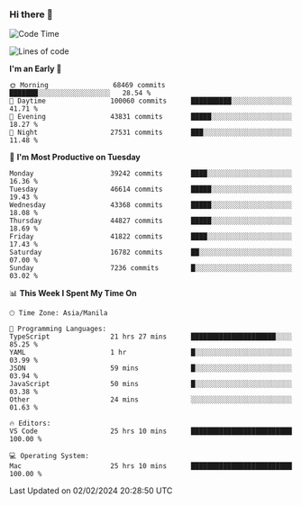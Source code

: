 ### Hi there 👋

<!--START_SECTION:waka-->
![Code Time](http://img.shields.io/badge/Code%20Time-4%2C830%20hrs-blue)

![Lines of code](https://img.shields.io/badge/From%20Hello%20World%20I%27ve%20Written-108.7%20million%20lines%20of%20code-blue)

**I'm an Early 🐤** 

```text
🌞 Morning                68469 commits       ███████░░░░░░░░░░░░░░░░░░   28.54 % 
🌆 Daytime                100060 commits      ██████████░░░░░░░░░░░░░░░   41.71 % 
🌃 Evening                43831 commits       █████░░░░░░░░░░░░░░░░░░░░   18.27 % 
🌙 Night                  27531 commits       ███░░░░░░░░░░░░░░░░░░░░░░   11.48 % 
```
📅 **I'm Most Productive on Tuesday** 

```text
Monday                   39242 commits       ████░░░░░░░░░░░░░░░░░░░░░   16.36 % 
Tuesday                  46614 commits       █████░░░░░░░░░░░░░░░░░░░░   19.43 % 
Wednesday                43368 commits       █████░░░░░░░░░░░░░░░░░░░░   18.08 % 
Thursday                 44827 commits       █████░░░░░░░░░░░░░░░░░░░░   18.69 % 
Friday                   41822 commits       ████░░░░░░░░░░░░░░░░░░░░░   17.43 % 
Saturday                 16782 commits       ██░░░░░░░░░░░░░░░░░░░░░░░   07.00 % 
Sunday                   7236 commits        █░░░░░░░░░░░░░░░░░░░░░░░░   03.02 % 
```


📊 **This Week I Spent My Time On** 

```text
🕑︎ Time Zone: Asia/Manila

💬 Programming Languages: 
TypeScript               21 hrs 27 mins      █████████████████████░░░░   85.25 % 
YAML                     1 hr                █░░░░░░░░░░░░░░░░░░░░░░░░   03.99 % 
JSON                     59 mins             █░░░░░░░░░░░░░░░░░░░░░░░░   03.94 % 
JavaScript               50 mins             █░░░░░░░░░░░░░░░░░░░░░░░░   03.38 % 
Other                    24 mins             ░░░░░░░░░░░░░░░░░░░░░░░░░   01.63 % 

🔥 Editors: 
VS Code                  25 hrs 10 mins      █████████████████████████   100.00 % 

💻 Operating System: 
Mac                      25 hrs 10 mins      █████████████████████████   100.00 % 
```


 Last Updated on 02/02/2024 20:28:50 UTC
<!--END_SECTION:waka-->


<!--
**rad182/rad182** is a ✨ _special_ ✨ repository because its `README.md` (this file) appears on your GitHub profile.

Here are some ideas to get you started:

- 🔭 I’m currently working on ...
- 🌱 I’m currently learning ...
- 👯 I’m looking to collaborate on ...
- 🤔 I’m looking for help with ...
- 💬 Ask me about ...
- 📫 How to reach me: ...
- 😄 Pronouns: ...
- ⚡ Fun fact: ...
-->
